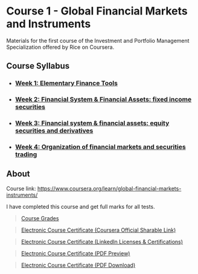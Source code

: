 # Course 1 - Global Financial Markets and Instruments

Materials for the first course of the Investment and Portfolio Management Specialization offered by Rice on Coursera.

## Course Syllabus
+ ### [Week 1: Elementary Finance Tools](https://github.com/PeterQiu0516/Rice-Investment-and-Portfolio-Management/tree/master/Course%201%20-%20Global%20Financial%20Markets%20and%20Instruments/Week%201)
+ ### [Week 2: Financial System & Financial Assets: fixed income securities](https://github.com/PeterQiu0516/Rice-Investment-and-Portfolio-Management/tree/master/Course%201%20-%20Global%20Financial%20Markets%20and%20Instruments/Week%202)
+ ### [Week 3: Financial system & financial assets: equity securities and derivatives](https://github.com/PeterQiu0516/Rice-Investment-and-Portfolio-Management/tree/master/Course%201%20-%20Global%20Financial%20Markets%20and%20Instruments/Week%203)
+ ### [Week 4: Organization of financial markets and securities trading](https://github.com/PeterQiu0516/Rice-Investment-and-Portfolio-Management/tree/master/Course%201%20-%20Global%20Financial%20Markets%20and%20Instruments/Week%204)

## About
Course link: https://www.coursera.org/learn/global-financial-markets-instruments/

I have completed this course and get full marks for all tests.

>[Course Grades](https://github.com/PeterQiu0516/Investment-and-Portfolio-Management-Exercise/blob/master/Couse%201:%20Global%20Financial%20Markets%20and%20Instruments/Course%20Grades.jpg)

>[Electronic Course Certificate (Coursera Official Sharable Link)](https://www.coursera.org/account/accomplishments/certificate/FX54BURKYDXE)

>[Electronic Course Certificate (LinkedIn Licenses & Certifications)](https://www.linkedin.com/in/%E6%98%8C%E5%85%83-%E9%82%B1-b75857198/)


>[Electronic Course Certificate (PDF Preview)](https://github.com/PeterQiu0516/Rice-Investment-and-Portfolio-Management/tree/master/Course%201%20-%20Global%20Financial%20Markets%20and%20Instruments/Course%20Certificate%20for%20Global%20Financial%20Markets%20and%20Instruments.pdf)

>[Electronic Course Certificate (PDF Download)](https://github.com/PeterQiu0516/Investment-and-Portfolio-Management-Exercise/raw/master/Course%201%20-%20Global%20Financial%20Markets%20and%20Instruments/Course%20Certificate%20for%20Global%20Financial%20Markets%20and%20Instruments.pdf)
